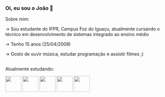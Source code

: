 ### Oi, eu sou o João 👋

Sobre mim:

-> Sou estudante do IFPR, Campus Foz do Iguaçu, atualmente cursando o técnico em desenvolvimento de sistemas integrado ao ensino médio

-> Tenho 15 anos (25/04/2008)

-> Gosto de ouvir música, estudar programação e assistir filmes ;)

##

Atualmente estudando:
<div>
 <img height="50em" src="https://cdn.jsdelivr.net/gh/devicons/devicon@latest/icons/html5/html5-original.svg" /> 
 <img height="50em" src="https://cdn.jsdelivr.net/gh/devicons/devicon@latest/icons/css3/css3-original.svg" />
 <img height="50em" src="https://cdn.jsdelivr.net/gh/devicons/devicon@latest/icons/javascript/javascript-original.svg" />           
 <img height="50em" src="https://cdn.jsdelivr.net/gh/devicons/devicon@latest/icons/php/php-original.svg" />
 <img height="50em" src="https://cdn.jsdelivr.net/gh/devicons/devicon@latest/icons/mysql/mysql-original.svg" />        
</div>

##          
